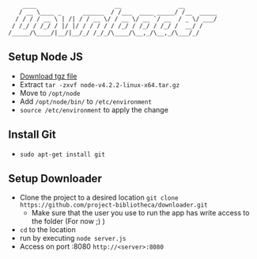         ____                      __                __         
       / __ \____ _      ______  / /___  ____ _____/ /__  _____
      / / / / __ \ | /| / / __ \/ / __ \/ __ `/ __  / _ \/ ___/
     / /_/ / /_/ / |/ |/ / / / / / /_/ / /_/ / /_/ /  __/ /
    /_____/\____/|__/|__/_/ /_/_/\____/\__,_/\__,_/\___/_/

              

## Setup Node JS
  - [Download tgz file](https://nodejs.org/dist/v4.2.2/node-v4.2.2-linux-x64.tar.gz)
  - Extract `tar -zxvf node-v4.2.2-linux-x64.tar.gz`
  - Move to `/opt/node`
  - Add `/opt/node/bin/` to `/etc/environment`
  - `source /etc/environment` to apply the change

## Install Git
  - `sudo apt-get install git`

## Setup Downloader
  - Clone the project to a desired location `git clone https://github.com/project-bibliotheca/downloader.git`
    - Make sure that the user you use to run the app has write access to the folder (For now ;) )
  - `cd` to the location
  - run by executing `node server.js`
  - Access on port :8080 `http://<server>:8080`